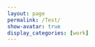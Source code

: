 ```yaml
---
layout: page
permalink: /Test/
show-avatar: true
display_categories: [work]
---
```

<html>
 <center>
<body>
<script type="text/javascript" src="https://unpkg.com/@babel/polyfill@7.0.0/dist/polyfill.js"></script>
<script type="text/javascript" src="https://unpkg.com/vtk.js"></script>
<script type="text/javascript">  
  var fullScreenRenderer = vtk.Rendering.Misc.vtkFullScreenRenderWindow.newInstance({
    background: [0, 0, 0],
    containerStyle: { width: '400px', height: "600px" } });
  var actor = vtk.Rendering.Core.vtkActor.newInstance();
  var mapper = vtk.Rendering.Core.vtkMapper.newInstance();
  var reader = vtk.IO.Legacy.vtkPolyDataReader.newInstance();
  var camera             = vtk.Rendering.Core.vtkCamera.newInstance();
  const url              = '/assets/img/sub-sub-035_hole__filled.vtk';
  //var reader = vtk.IO.XML.vtkXMLPolyDataReader.newInstance();
  //
  //reader.setUrl('https://github.com/fleurgaudfernau/fleurgaudfernau.github.io/blob/master/assets/img/ImageToStl.com_deterministicatlas__estimatedparameters__template_img.vtp')
  reader.setUrl(url);
  reader.update();
  mapper.setInput(reader.getOutput()); 
  actor.setMapper(mapper);  
  //mapper.setInputData(polydata);
  //var polydata = reader.getOutputData(0); or getOuput()??
  //mapper.setInputConnection(reader.getOutputPort());
  var renderer = fullScreenRenderer.getRenderer();
  renderer.addActor(actor);
  renderer.resetCamera();
  camera.zoom(1);
  renderer.setActiveCamera(camera);
  var renderWindow = fullScreenRenderer.getRenderWindow();
  renderWindow.render(); 
</script>
</body>
</center>
</html>
